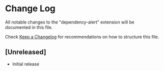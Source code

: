 # Change Log

All notable changes to the "dependency-alert" extension will be documented in this file.

Check [Keep a Changelog](http://keepachangelog.com/) for recommendations on how to structure this file.

## [Unreleased]

- Initial release
